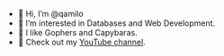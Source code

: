 - 👋 Hi, I’m @qamilo
- 🌱 I’m interested in Databases and Web Development.
- 💞️ I like Gophers and Capybaras.
- 👀 Check out my [YouTube channel](https://www.youtube.com/channel/UC3q7XzQ98yYKa54xQCBe-qg).

<!---
qamilo/qamilo is a ✨ special ✨ repository because its `README.md` (this file) appears on your GitHub profile.
You can click the Preview link to take a look at your changes.
--->
